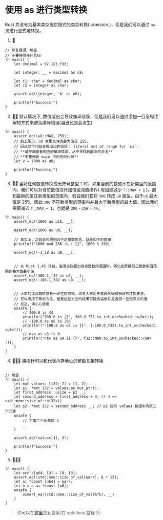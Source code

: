 # 使用 as 进行类型转换

Rust 并没有为基本类型提供隐式的类型转换( coercion )，但是我们可以通过 `as` 来进行显式地转换。

1. 🌟

```rust,editable
// 修复错误，填空
// 不要移除任何代码
fn main() {
    let decimal = 97.123_f32;

    let integer: __ = decimal as u8;

    let c1: char = decimal as char;
    let c2 = integer as char;

    assert_eq!(integer, 'b' as u8);

    println!("Success!")
}
```

2. 🌟🌟 默认情况下, 数值溢出会导致编译错误，但是我们可以通过添加一行全局注解的方式来避免编译错误(溢出还是会发生)

```rust,editable
fn main() {
    assert_eq!(u8::MAX, 255);
    // 如上所示，u8 类型允许的最大值是 255.
    // 因此以下代码会报溢出的错误： literal out of range for `u8`.
    // **请仔细查看相应的编译错误，从中寻找到解决的办法**
    // **不要修改 main 中的任何代码**
    let v = 1000 as u8;

    println!("Success!")
}
```

3. 🌟🌟 当将任何数值转换成无符号整型 `T` 时，如果当前的数值不在新类型的范围内，我们可以对当前数值进行加值或减值操作( 增加或减少 `T::MAX + 1` )，直到最新的值在新类型的范围内，假设我们要将 `300` 转成 `u8` 类型，由于`u8` 最大值是 255，因此 `300` 不在新类型的范围内并且大于新类型的最大值，因此我们需要减去 `T::MAX + 1`，也就是 `300` - `256` = `44`。

```rust,editable
fn main() {
    assert_eq!(1000 as u16, __);

    assert_eq!(1000 as u8, __);

    // 事实上，之前说的规则对于正整数而言，就是如下的取模
    println!("1000 mod 256 is : {}", 1000 % 256);

    assert_eq!(-1_i8 as u8, __);


    // 从 Rust 1.45 开始，当浮点数超出目标整数的范围时，转化会直接取正整数取值范围的最大或最小值
    assert_eq!(300.1_f32 as u8, __);
    assert_eq!(-100.1_f32 as u8, __);


    // 上面的浮点数转换有一点性能损耗，如果大家对于某段代码有极致的性能要求，
    // 可以考虑下面的方法，但是这些方法的结果可能会溢出并且返回一些无意义的值
    // 总之，请小心使用
    unsafe {
        // 300.0 is 44
        println!("300.0 is {}", 300.0_f32.to_int_unchecked::<u8>());
        // -100.0 as u8 is 156
        println!("-100.0 as u8 is {}", (-100.0_f32).to_int_unchecked::<u8>());
        // nan as u8 is 0
        println!("nan as u8 is {}", f32::NAN.to_int_unchecked::<u8>());
    }
}
```

4. 🌟🌟🌟 裸指针可以和代表内存地址的整数互相转换

```rust,editable

// 填空
fn main() {
    let mut values: [i32; 2] = [1, 2];
    let p1: *mut i32 = values.as_mut_ptr();
    let first_address: usize = p1 __;
    let second_address = first_address + 4; // 4 == std::mem::size_of::<i32>()
    let p2: *mut i32 = second_address __; // p2 指向 values 数组中的第二个元素
    unsafe {
        // 将第二个元素加 1
        __
    }

    assert_eq!(values[1], 3);

    println!("Success!")
}
```

5. 🌟🌟🌟

```rust,editable
fn main() {
    let arr :[u64; 13] = [0; 13];
    assert_eq!(std::mem::size_of_val(&arr), 8 * 13);
    let a: *const [u64] = &arr;
    let b = a as *const [u8];
    unsafe {
        assert_eq!(std::mem::size_of_val(&*b), __)
    }
}
```

> 你可以在[这里](https://github.com/sunface/rust-by-practice/blob/master/solutions/type-conversions/as.md)找到答案(在 solutions 路径下)
